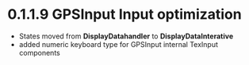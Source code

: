 # 0.1.1.9 GPSInput Input optimization

- States moved from __DisplayDatahandler__ to __DisplayDataInterative__
- added numeric keyboard type for GPSInput internal TexInput components